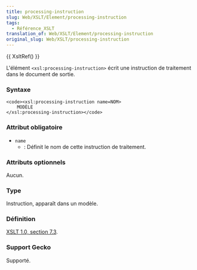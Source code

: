 ```yaml
---
title: processing-instruction
slug: Web/XSLT/Element/processing-instruction
tags:
  - Référence_XSLT
translation_of: Web/XSLT/Element/processing-instruction
original_slug: Web/XSLT/processing-instruction
---
```

{{ XsltRef() }}

L'élément `<xsl:processing-instruction>` écrit une instruction de traitement dans le document de sortie.

### Syntaxe

    <code><xsl:processing-instruction name=NOM>
    	MODÈLE
    </xsl:processing-instruction></code>

### Attribut obligatoire

- `name`
  - : Définit le nom de cette instruction de traitement.

### Attributs optionnels

Aucun.

### Type

Instruction, apparaît dans un modèle.

### Définition

[XSLT 1.0, section 7.3](http://www.w3.org/TR/xslt#section-Creating-Processing-Instructions).

### Support Gecko

Supporté.
